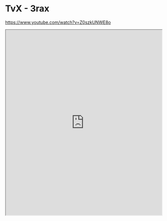 # TvX - 3rax

https://www.youtube.com/watch?v=Z0szkUNWE8o

<iframe width="100%" height="600px" src="https://srfoster.github.io/sc2-build-vis/embed.html?build=%20%2014%09%20%200%3A17%09%20%20Supply%20Depot%09%20%20%0A%20%2016%09%20%200%3A41%09%20%20Barracks%09%20%20%0A%20%2016%09%20%200%3A45%09%20%20Refinery%09%0A%20%2019%09%20%201%3A31%09%20%20Orbital%20Command%09%20%20%0A%20%2019%09%20%201%3A34%09%20%20Barracks%20Reactor%09%0A%20%2019%09%20%201%3A42%09%20%20Command%20Center%09%0A%20%2020%09%20%201%3A58%09%20%20Supply%20Depot%09%20%20%0A%20%2021%09%20%202%3A10%09%20%20Barracks%20x2%09%20%20%0A%20%2030%09%20%202%3A52%09%20%20Orbital%20Command%09%20%20%0A%20%2030%09%20%202%3A55%09%20%20Barracks%20Tech%20Lab%20x2%09%20%20%0A%20%2035%09%20%203%3A22%09%20%20Stimpack%09%20%20%0A%20%2042%09%20%203%3A46%09%20%20Combat%20Shield%09%20%20%0A%20%2040%09%20%203%3A33%09%20%20Supply%20Depot%09%0A%20%2062%09%20%204%3A46%09%20%20Factory%09%20%20%0A%20%2062%09%20%204%3A47%09%20%20Engineering%20Bay%09%0A%20%2074%09%20%205%3A20%09%20%20Refinery%20x3%09%20%20%0A%20%2074%09%20%205%3A21%09%20%20Terran%20Infantry%20Weapons%20Level%201%09%20%20%0A%20%2076%09%20%205%3A30%09%20%20Action%09%0A%20%2076%09%20%205%3A31%09%20%20Barracks%20x2%09%20%20%0A%20%2087%09%20%205%3A55%09%20%20Factory%20Reactor%09%20%20%0A%20%2087%09%20%205%3A56%09%20%20Starport%09%0A%20%2093%09%20%206%3A35%09%20%20Factory%20Tech%20Lab%09%0A%20%20130%09%20%207%3A15%09%20%20Terran%20Infantry%20Armor%20Level%201%09%20%20"> </iframe> 
